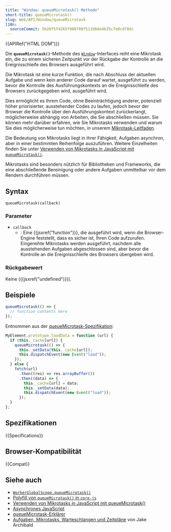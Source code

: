 ```yaml
---
title: "Window: queueMicrotask() Methode"
short-title: queueMicrotask()
slug: Web/API/Window/queueMicrotask
l10n:
  sourceCommit: 5b20f5f4265f988f80f513db0e4b35c7e0cd70dc
---
```


{{APIRef("HTML DOM")}}

Die **`queueMicrotask()`**-Methode des [`Window`](/de/docs/Web/API/Window)-Interfaces
reiht eine Mikrotask ein, die zu einem sicheren Zeitpunkt vor der Rückgabe der Kontrolle an die Ereignisschleife des Browsers ausgeführt wird.

Die Mikrotask ist eine kurze Funktion, die nach Abschluss der aktuellen Aufgabe und wenn kein anderer Code darauf wartet, ausgeführt zu werden, bevor die Kontrolle des Ausführungskontexts an die Ereignisschleife des Browsers zurückgegeben wird, ausgeführt wird.

Dies ermöglicht es Ihrem Code, ohne Beeinträchtigung anderer, potenziell höher priorisierter, ausstehender Codes zu laufen, jedoch bevor der Browser die Kontrolle über den Ausführungskontext zurückerlangt, möglicherweise abhängig von Arbeiten, die Sie abschließen müssen. Sie können mehr darüber erfahren, wie Sie Mikrotasks verwenden und warum Sie dies möglicherweise tun möchten, in unserem [Mikrotask-Leitfaden](/de/docs/Web/API/HTML_DOM_API/Microtask_guide).

Die Bedeutung von Mikrotasks liegt in ihrer Fähigkeit, Aufgaben asynchron, aber in einer bestimmten Reihenfolge auszuführen. Weitere Einzelheiten finden Sie unter [Verwenden von Mikrotasks in JavaScript mit `queueMicrotask()`](/de/docs/Web/API/HTML_DOM_API/Microtask_guide).

Mikrotasks sind besonders nützlich für Bibliotheken und Frameworks, die eine abschließende Bereinigung oder andere Aufgaben unmittelbar vor dem Rendern durchführen müssen.

## Syntax

```js-nolint
queueMicrotask(callback)
```

### Parameter

- `callback`
  - : Eine {{jsxref("function")}}, die ausgeführt wird, wenn die Browser-Engine feststellt, dass es sicher ist, Ihren Code aufzurufen. Eingereihte Mikrotasks werden ausgeführt, nachdem alle ausstehenden Aufgaben abgeschlossen sind, aber bevor die Kontrolle an die Ereignisschleife des Browsers übergeben wird.

### Rückgabewert

Keine ({{jsxref("undefined")}}).

## Beispiele

```js
queueMicrotask(() => {
  // function contents here
});
```

Entnommen aus der [queueMicrotask-Spezifikation](https://html.spec.whatwg.org/multipage/timers-and-user-prompts.html#microtask-queuing):

```js
MyElement.prototype.loadData = function (url) {
  if (this._cache[url]) {
    queueMicrotask(() => {
      this._setData(this._cache[url]);
      this.dispatchEvent(new Event("load"));
    });
  } else {
    fetch(url)
      .then((res) => res.arrayBuffer())
      .then((data) => {
        this._cache[url] = data;
        this._setData(data);
        this.dispatchEvent(new Event("load"));
      });
  }
};
```

## Spezifikationen

{{Specifications}}

## Browser-Kompatibilität

{{Compat}}

## Siehe auch

- [`WorkerGlobalScope.queueMicrotask()`](/de/docs/Web/API/WorkerGlobalScope/queueMicrotask)
- [Polyfill von `queueMicrotask()` in `core-js`](https://github.com/zloirock/core-js#queuemicrotask)
- [Verwenden von Mikrotasks in JavaScript mit queueMicrotask()](/de/docs/Web/API/HTML_DOM_API/Microtask_guide)
- [Asynchrones JavaScript](/de/docs/Learn_web_development/Extensions/Async_JS)
- [queueMicrotask-Erklärer](https://github.com/fergald/docs/blob/master/explainers/queueMicrotask.md)
- [Aufgaben, Mikrotasks, Warteschlangen und Zeitpläne](https://jakearchibald.com/2015/tasks-microtasks-queues-and-schedules/) von Jake Archibald

